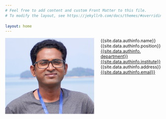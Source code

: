 ```yaml
---
# Feel free to add content and custom Front Matter to this file.
# To modify the layout, see https://jekyllrb.com/docs/themes/#overriding-theme-defaults

layout: home
---
```

<div class="columns">
<div class="column-left">
	<img src="/assets/home.jpg">
</div>
<div class="column-right"> 
	{{site.data.authinfo.name}}<br>
	{{site.data.authinfo.position}}<br>
	<a href="{{site.data.authinfo. department-website}}">{{site.data.authinfo. department}}</a><br>
	<a href="{{site.data.authinfo. institute-website}}">{{site.data.authinfo.institute}}</a><br>
	{{site.data.authinfo.address}}<br>
	<a href = "mailto: {{site.data.authinfo.email}}">{{site.data.authinfo.email}}</a>
</div>
</div>
